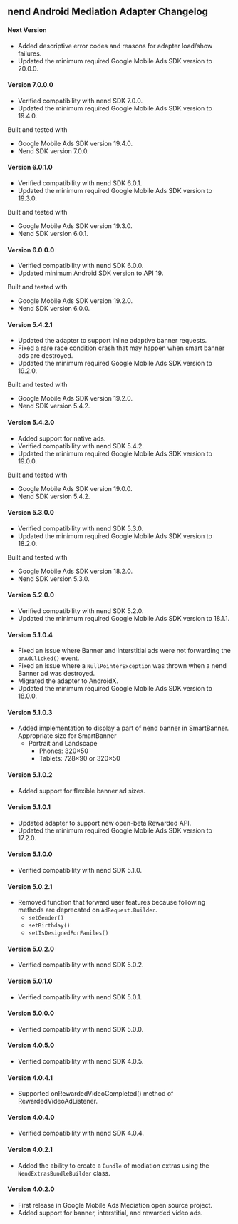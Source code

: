 ## nend Android Mediation Adapter Changelog

#### Next Version
- Added descriptive error codes and reasons for adapter load/show failures.
- Updated the minimum required Google Mobile Ads SDK version to 20.0.0.

#### Version 7.0.0.0
- Verified compatibility with nend SDK 7.0.0.
- Updated the minimum required Google Mobile Ads SDK version to 19.4.0.

Built and tested with
- Google Mobile Ads SDK version 19.4.0.
- Nend SDK version 7.0.0.

#### Version 6.0.1.0
- Verified compatibility with nend SDK 6.0.1.
- Updated the minimum required Google Mobile Ads SDK version to 19.3.0.

Built and tested with
- Google Mobile Ads SDK version 19.3.0.
- Nend SDK version 6.0.1.

#### Version 6.0.0.0
- Verified compatibility with nend SDK 6.0.0.
- Updated minimum Android SDK version to API 19.

Built and tested with
- Google Mobile Ads SDK version 19.2.0.
- Nend SDK version 6.0.0.

#### Version 5.4.2.1
- Updated the adapter to support inline adaptive banner requests.
- Fixed a rare race condition crash that may happen when smart banner ads are destroyed.
- Updated the minimum required Google Mobile Ads SDK version to 19.2.0.

Built and tested with
- Google Mobile Ads SDK version 19.2.0.
- Nend SDK version 5.4.2.

#### Version 5.4.2.0
- Added support for native ads.
- Verified compatibility with nend SDK 5.4.2.
- Updated the minimum required Google Mobile Ads SDK version to 19.0.0.

Built and tested with
- Google Mobile Ads SDK version 19.0.0.
- Nend SDK version 5.4.2.

#### Version 5.3.0.0
- Verified compatibility with nend SDK 5.3.0.
- Updated the minimum required Google Mobile Ads SDK version to 18.2.0.

Built and tested with
- Google Mobile Ads SDK version 18.2.0.
- Nend SDK version 5.3.0.

#### Version 5.2.0.0
- Verified compatibility with nend SDK 5.2.0.
- Updated the minimum required Google Mobile Ads SDK version to 18.1.1.

#### Version 5.1.0.4
- Fixed an issue where Banner and Interstitial ads were not forwarding the `onAdClicked()` event.
- Fixed an issue where a `NullPointerException` was thrown when a nend Banner ad was destroyed.
- Migrated the adapter to AndroidX.
- Updated the minimum required Google Mobile Ads SDK version to 18.0.0.

#### Version 5.1.0.3
- Added implementation to display a part of nend banner in SmartBanner. Appropriate size for SmartBanner
  - Portrait and Landscape
    - Phones: 320×50
    - Tablets: 728×90 or 320×50

#### Version 5.1.0.2
- Added support for flexible banner ad sizes.

#### Version 5.1.0.1
- Updated adapter to support new open-beta Rewarded API.
- Updated the minimum required Google Mobile Ads SDK version to 17.2.0.

#### Version 5.1.0.0
- Verified compatibility with nend SDK 5.1.0.

#### Version 5.0.2.1
- Removed function that forward user features because following methods are deprecated on `AdRequest.Builder`.
  - `setGender()`
  - `setBirthday()`
  - `setIsDesignedForFamiles()`

#### Version 5.0.2.0
- Verified compatibility with nend SDK 5.0.2.

#### Version 5.0.1.0
- Verified compatibility with nend SDK 5.0.1.

#### Version 5.0.0.0
- Verified compatibility with nend SDK 5.0.0.

#### Version 4.0.5.0
- Verified compatibility with nend SDK 4.0.5.

#### Version 4.0.4.1
- Supported onRewardedVideoCompleted() method of RewardedVideoAdListener.

#### Version 4.0.4.0
- Verified compatibility with nend SDK 4.0.4.

#### Version 4.0.2.1
- Added the ability to create a `Bundle` of mediation extras using the
  `NendExtrasBundleBuilder` class.

#### Version 4.0.2.0
- First release in Google Mobile Ads Mediation open source project.
- Added support for banner, interstitial, and rewarded video ads.
